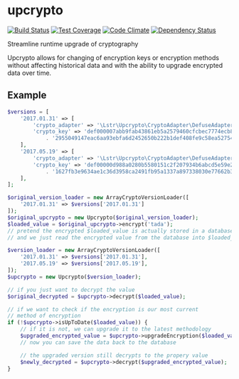 
# upcrypto

[![Build Status](https://travis-ci.org/lightster/upcrypto.svg?branch=master)](https://travis-ci.org/lightster/upcrypto)
[![Test Coverage](https://codeclimate.com/github/lightster/upcrypto/badges/coverage.svg)](https://codeclimate.com/github/lightster/upcrypto/coverage)
[![Code Climate](https://codeclimate.com/github/lightster/upcrypto/badges/gpa.svg)](https://codeclimate.com/github/lightster/upcrypto)
[![Dependency Status](https://www.versioneye.com/user/projects/55bec48565376200200020bc/badge.svg?style=flat)](https://www.versioneye.com/user/projects/55bec48565376200200020bc)


Streamline runtime upgrade of cryptography

Upcrypto allows for changing of encryption keys or encryption methods without
affecting historical data and with the ability to upgrade encrypted data over
time.

## Example

```php
$versions = [
    '2017.01.31' => [
        'crypto_adapter' => '\Lstr\Upcrypto\CryptoAdapter\DefuseAdapter',
        'crypto_key' => 'def000007abb9fab43861eb5a2579460cfcbec7774ecb84bf7ddd3379ebdcf52b6c2'
            . '2955049147eac6aa93ebfa6d2452650b222b1def408fe9c58ea527544a41602fe44f',
    ],
    '2017.05.19' => [
        'crypto_adapter' => '\Lstr\Upcrypto\CryptoAdapter\DefuseAdapter',
        'crypto_key' => 'def00000d988a0280b5580151c2f207934b6abcd5e59e2cab81c11214f6e2e84c1a8'
            . '1627fb3e9634ae1c36d3958ca2491fb95a1337a897338030e77662b38a7cf7fc9dcd',
    ],
];

$original_version_loader = new ArrayCryptoVersionLoader([
    '2017.01.31' => $versions['2017.01.31']
]);
$original_upcrypto = new Upcrypto($original_version_loader);
$loaded_value = $original_upcrypto->encrypt('tada');
// pretend the encrypted $loaded_value is actually stored in a database
// and we just read the encrypted value from the database into $loaded_value

$version_loader = new ArrayCryptoVersionLoader([
    '2017.01.31' => $versions['2017.01.31'],
    '2017.05.19' => $versions['2017.05.19'],
]);
$upcrypto = new Upcrypto($version_loader);

// if you just want to decrypt the value
$original_decrypted = $upcrypto->decrypt($loaded_value);

// if we want to check if the encryption is our most current
// method of encryption
if (!$upcrypto->isUpToDate($loaded_value)) {
    // if it is not, we can upgrade it to the latest methodology
    $upgraded_encrypted_value = $upcrypto->upgradeEncryption($loaded_value);
    // now you can save the data back to the database

    // the upgraded version still decrypts to the propery value
    $newly_decrypted = $upcrypto->decrypt($upgraded_encrypted_value);
}
```
